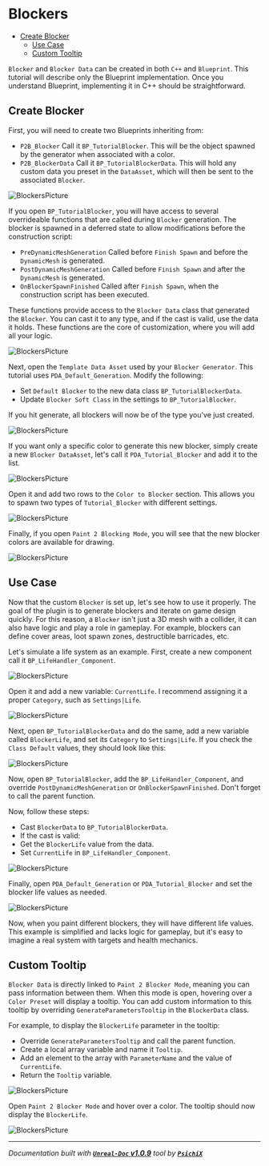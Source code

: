 # Blockers

- [Create Blocker](#create-blocker)
  - [Use Case](#use-case)
  - [Custom Tooltip](#custom-tooltip)

`Blocker` and `Blocker Data` can be created in both `C++` and `Blueprint`. This tutorial will describe only the Blueprint implementation.
Once you understand Blueprint, implementing it in C++ should be straightforward.

## Create Blocker

First, you will need to create two Blueprints inheriting from:
- `P2B_Blocker` Call it `BP_TutorialBlocker`. This will be the object spawned by the generator when associated with a color.
- `P2B_BlockerData` Call it `BP_TutorialBlockerData`. This will hold any custom data you preset in the `DataAsset`, which will then be sent to the associated `Blocker`.

![BlockersPicture](../../assets/Tutorials/Blockers/0_CreateBlockerClass.png)

If you open `BP_TutorialBlocker`, you will have access to several overrideable functions that are called during `Blocker` generation.
The blocker is spawned in a deferred state to allow modifications before the construction script:
- `PreDynamicMeshGeneration` Called before `Finish Spawn` and before the `DynamicMesh` is generated.
- `PostDynamicMeshGeneration` Called before `Finish Spawn` and after the `DynamicMesh` is generated.
- `OnBlockerSpawnFinished` Called after `Finish Spawn`, when the construction script has been executed.

These functions provide access to the `Blocker Data` class that generated the `Blocker`. You can cast it to any type, and if the cast is valid, use the data it holds.
These functions are the core of customization, where you will add all your logic.

![BlockersPicture](../../assets/Tutorials/Blockers/1_BlockerOnGenerationFunction.png)

Next, open the `Template Data Asset` used by your `Blocker Generator`. This tutorial uses `PDA_Default_Generation`. Modify the following:
- Set `Default Blocker` to the new data class `BP_TutorialBlockerData`.
- Update `Blocker Soft Class` in the settings to `BP_TutorialBlocker`.

If you hit generate, all blockers will now be of the type you've just created.

![BlockersPicture](../../assets/Tutorials/Blockers/2_ReplaceBlockerClasses_DataAsset.png)

If you want only a specific color to generate this new blocker, simply create a new `Blocker DataAsset`, let's call it `PDA_Tutorial_Blocker` and add it to the list.

![BlockersPicture](../../assets/Tutorials/Blockers/3_AddBlockerDataAssets.png)

Open it and add two rows to the `Color to Blocker` section. This allows you to spawn two types of `Tutorial_Blocker` with different settings.

![BlockersPicture](../../assets/Tutorials/Blockers/4_AddGenerationColor.png)

Finally, if you open `Paint 2 Blocking Mode`, you will see that the new blocker colors are available for drawing.

![BlockersPicture](../../assets/Tutorials/Blockers/5_OpenPaintMode.png)

## Use Case

Now that the custom `Blocker` is set up, let's see how to use it properly. The goal of the plugin is to generate blockers and iterate on game design quickly.
For this reason, a `Blocker` isn't just a 3D mesh with a collider, it can also have logic and play a role in gameplay. 
For example, blockers can define cover areas, loot spawn zones, destructible barricades, etc.

Let's simulate a life system as an example. First, create a new component call it `BP_LifeHandler_Component`.

![BlockersPicture](../../assets/Tutorials/Blockers/6_CreateLifeComponent.png)

Open it and add a new variable: `CurrentLife`. I recommend assigning it a proper `Category`, such as `Settings|Life`.

![BlockersPicture](../../assets/Tutorials/Blockers/7_CreateCurrentLifeVariable.png)

Next, open `BP_TutorialBlockerData` and do the same, add a new variable called `BlockerLife`, and set its `Category` to `Settings|Life`. 
If you check the `Class Default` values, they should look like this:

![BlockersPicture](../../assets/Tutorials/Blockers/8_CreateDataBlockerLife.png)

Now, open `BP_TutorialBlocker`, add the `BP_LifeHandler_Component`, and override `PostDynamicMeshGeneration` or `OnBlockerSpawnFinished`. 
Don't forget to call the parent function.

Now, follow these steps:
- Cast `BlockerData` to `BP_TutorialBlockerData`.
- If the cast is valid:
- Get the `BlockerLife` value from the data.
- Set `CurrentLife` in `BP_LifeHandler_Component`.

![BlockersPicture](../../assets/Tutorials/Blockers/9_SetBlockerLife.png)

Finally, open `PDA_Default_Generation` or `PDA_Tutorial_Blocker` and set the blocker life values as needed.

![BlockersPicture](../../assets/Tutorials/Blockers/10_SetLifePerBlocker.png)

Now, when you paint different blockers, they will have different life values. This example is simplified and lacks logic for gameplay,
but it's easy to imagine a real system with targets and health mechanics.

## Custom Tooltip

`Blocker Data` is directly linked to `Paint 2 Blocker Mode`, meaning you can pass information between them. 
When this mode is open, hovering over a `Color Preset` will display a tooltip. You can add custom information to this tooltip
by overriding `GenerateParametersTooltip` in the `BlockerData` class.

For example, to display the `BlockerLife` parameter in the tooltip:
- Override `GenerateParametersTooltip` and call the parent function.
- Create a local array variable and name it `Tooltip`.
- Add an element to the array with `ParameterName` and the value of `CurrentLife`.
- Return the `Tooltip` variable.

![BlockersPicture](../../assets/Tutorials/Blockers/11_AddParameterToTT.png)

Open `Paint 2 Blocker Mode` and hover over a color. The tooltip should now display the `BlockerLife`.

![BlockersPicture](../../assets/Tutorials/Blockers/12_OveerColorForTT.png)

---
_Documentation built with [**`Unreal-Doc` v1.0.9**](https://github.com/PsichiX/unreal-doc) tool by [**`PsichiX`**](https://github.com/PsichiX)_